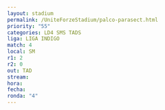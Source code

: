 ```yaml
---
layout: stadium
permalink: /UniteForzeStadium/palco-parasect.html
priority: "55"
categories: LD4 SMS TADS
liga: LIGA INDIGO
match: 4
local: SM
r1: 2
r2: 0
out: TAD
stream: 
hora: 
fecha: 
ronda: "4"
---
```

